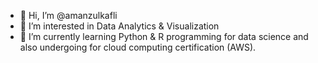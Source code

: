 - 👋 Hi, I’m @amanzulkafli
- 👀 I’m interested in Data Analytics & Visualization
- 🌱 I’m currently learning Python & R programming for data science and also undergoing for cloud computing certification (AWS).


<!---
amanz/amanz is a ✨ special ✨ repository because its `README.md` (this file) appears on your GitHub profile.
You can click the Preview link to take a look at your changes.
--->
